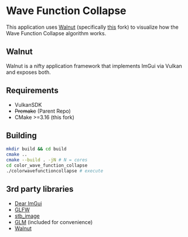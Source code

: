 
# Wave Function Collapse

This application uses [Walnut](https://github.com/TheCherno/Walnut) (specifically [this](https://github.com/thegeeko/Walnut) fork) to visualize how the Wave Function Collapse algorithm works.

## Walnut

Walnut is a nifty application framework that implements ImGui via Vulkan and exposes both.

## Requirements
- VulkanSDK
- <s>Premake</s> (Parent Repo)
- CMake >=3.16 (this fork)

## Building
```bash
mkdir build && cd build
cmake ..
cmake --build . -jN # N = cores
cd color_wave_function_collapse
./colorwavefunctioncollapse # execute
```

## 3rd party libraries
- [Dear ImGui](https://github.com/ocornut/imgui)
- [GLFW](https://github.com/glfw/glfw)
- [stb_image](https://github.com/nothings/stb)
- [GLM](https://github.com/g-truc/glm) (included for convenience)
- [Walnut](https://github.com/TheCherno/Walnut)
